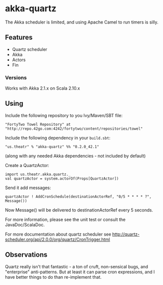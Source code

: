 akka-quartz
===============

The Akka scheduler is limited, and using Apache Camel to run timers is silly.

## Features ##

* Quartz scheduler
* Akka
* Actors
* Fin

### Versions ###

Works with Akka 2.1.x on Scala 2.10.x

## Using ##

Include the following repository to you Ivy/Maven/SBT file:

    "FortyTwo Towel Repository" at "http://repo.42go.com:4242/fortytwo/content/repositories/towel"

Include the following dependency in your `build.sbt`:

    "us.theatr" % "akka-quartz" %% "0.2.0_42.1"

(along with any needed Akka dependencies - not included by default)

Create a QuartzActor:

    import us.theatr.akka.quartz._
    val quartzActor = system.actorOf(Props[QuartzActor])

Send it add messages:

    quartzActor ! AddCronSchedule(destinationActorRef, "0/5 * * * * ?", Message())

Now Message() will be delivered to destinationActorRef every 5 seconds.

For more information, please see the unit test or consult the JavaDoc/ScalaDoc.

For more documentation about quartz scheduler see
http://quartz-scheduler.org/api/2.0.0/org/quartz/CronTrigger.html

## Observations ##

Quartz really isn't that fantastic - a ton of cruft, non-sensical bugs, and "enterprise" anti-patterns.
But at least it can parse cron expressions, and I have better things to do than re-implement that.
